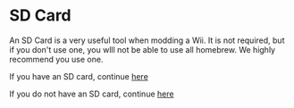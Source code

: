 # SD Card
An SD Card is a very useful tool when modding a Wii. It is not required, but if you don't use one, you wlll not be able to use all homebrew. We highly recommend you use one.

If you have an SD card, continue [here](/letterbombrequirements)

If you do not have an SD card, continue [here](/str2haxrequirements)